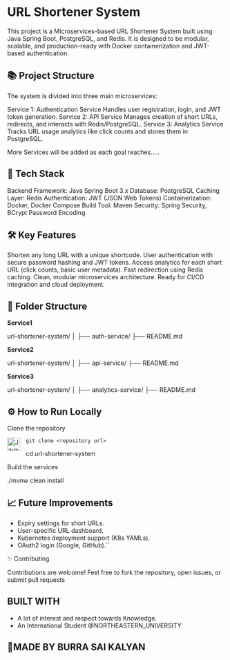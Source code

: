 # URL Shortener System

This project is a Microservices-based URL Shortener System built using Java Spring Boot, PostgreSQL, and Redis.
It is designed to be modular, scalable, and production-ready with Docker containerization and JWT-based authentication.

## 📚 Project Structure

The system is divided into three main microservices:

Service 1: Authentication Service Handles user registration, login, and JWT token generation.
Service 2: API Service Manages creation of short URLs, redirects, and interacts with Redis/PostgreSQL.
Service 3: Analytics Service Tracks URL usage analytics like click counts and stores them in PostgreSQL.

More Services will be added as each goal reaches.....

## 🚀 Tech Stack

Backend Framework: Java Spring Boot 3.x
Database: PostgreSQL
Caching Layer: Redis
Authentication: JWT (JSON Web Tokens)
Containerization: Docker, Docker Compose
Build Tool: Maven
Security: Spring Security, BCrypt Password Encoding

## 🛠️ Key Features

Shorten any long URL with a unique shortcode.
User authentication with secure password hashing and JWT tokens.
Access analytics for each short URL (click counts, basic user metadata).
Fast redirection using Redis caching.
Clean, modular microservices architecture.
Ready for CI/CD integration and cloud deployment.

## 📂 Folder Structure

**Service1**

url-shortener-system/
│
├── auth-service/
├── README.md

**Service2**

url-shortener-system/
│
├── api-service/
├── README.md

**Service3**

url-shortener-system/
│
├── analytics-service/
├── README.md

## ⚙️ How to Run Locally

Clone the repository

<img align="left" alt="Java" width="30px" style="padding-right:10px;" src="https://cdn.jsdelivr.net/gh/devicons/devicon/icons/git/git-original.svg" />

```git clone <repository url>```

cd url-shortener-system

Build the services

./mvnw clean install

## 📈 Future Improvements

- Expiry settings for short URLs.
- User-specific URL dashboard.
- Kubernetes deployment support (K8s YAMLs).
- OAuth2 login (Google, GitHub).``

✨ Contributing

Contributions are welcome!
Feel free to fork the repository, open issues, or submit pull requests

## BUILT WITH

- A lot of interest and respect towards Knowledge.
- An International Student @NORTHEASTERN_UNIVERSITY

## 🚀MADE BY BURRA SAI KALYAN

